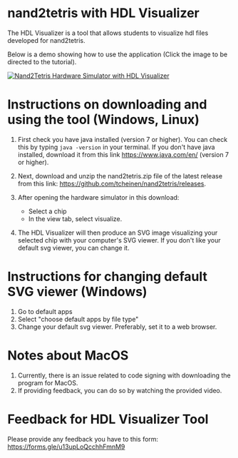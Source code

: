 # nand2tetris with HDL Visualizer

The HDL Visualizer is a tool that allows students to visualize hdl files developed for nand2tetris.

Below is a demo showing how to use the application (Click the image to be directed to the tutorial).

[![Nand2Tetris Hardware Simulator with HDL Visualizer](https://i.ytimg.com/vi/XjMr2jpy7mM/hqdefault.jpg)](https://www.youtube.com/watch?v=XjMr2jpy7mM)

# Instructions on downloading and using the tool (Windows, Linux)
1. First check you have java installed (version 7 or higher). You can check this by typing `java -version` in your terminal. If you don't have java installed, download it from this link https://www.java.com/en/ (version 7 or higher).

2. Next, download and unzip the nand2tetris.zip file of the latest release from this link: https://github.com/tcheinen/nand2tetris/releases.

3. After opening the hardware simulator in this download:
    - Select a chip
    - In the view tab, select visualize.
4. The HDL Visualizer will then produce an SVG image visualizing your selected chip with your computer's SVG viewer. If you don't like your default svg viewer, you can change it.

# Instructions for changing default SVG viewer (Windows)
1. Go to default apps
2. Select "choose default apps by file type"
3. Change your default svg viewer. Preferably, set it to a web browser.

# Notes about MacOS
1. Currently, there is an issue related to code signing with downloading the program for MacOS.
2. If providing feedback, you can do so by watching the provided video.

# Feedback for HDL Visualizer Tool
Please provide any feedback you have to this form: https://forms.gle/u13upLoQcchhFmnM9
